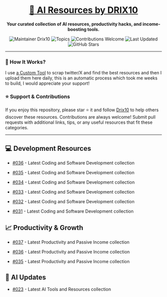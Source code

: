 <div align="center">
  <h1><a href="https://x.com/DRIX_10_" target="_blank">🚀 AI Resources by DRIX10</a></h1>
  <p><strong>Your curated collection of AI resources, productivity hacks, and income-boosting tools.</strong></p>
</div>

<div align="center">
  <img src="https://img.shields.io/badge/Maintainer-Drix10-blue" alt="Maintainer Drix10" />
  <img src="https://img.shields.io/badge/Topics-Productivity%2C%20AI%2C%20Tips%20and%20Tricks-red" alt="Topics" />
  <img src="https://img.shields.io/badge/Contributions-Welcome-brightgreen" alt="Contributions Welcome" />
  <img src="https://img.shields.io/github/last-commit/Drix10/ai-resources?style=flat-square&color=5D6D7E" alt="Last Updated" />
  <img src="https://img.shields.io/github/stars/Drix10/ai-resources?style=social" alt="GitHub Stars" />
</div>

---

### 🧵 How It Works?

I use [a Custom Tool](https://github.com/Drix10/Twitter-Gemini-GitHub-MVP) to scrap twitter/X and find the best resources and then I upload them here daily, this is an automatic process which took me weeks to build, I would appreciate your support!

### ⭐️ Support & Contributions

If you enjoy this repository, please star ⭐️ it and follow [Drix10](https://github.com/Drix10) to help others discover these resources. Contributions are always welcome! Submit pull requests with additional links, tips, or any useful resources that fit these categories.

---


## 💻 Development Resources
- [#036](https://github.com/Drix10/ai-resources/blob/main/Coding%20and%20Software%20Development/resources-036.md) - Latest Coding and Software Development collection

- [#035](https://github.com/Drix10/ai-resources/blob/main/Coding%20and%20Software%20Development/resources-035.md) - Latest Coding and Software Development collection

- [#034](https://github.com/Drix10/ai-resources/blob/main/Coding%20and%20Software%20Development/resources-034.md) - Latest Coding and Software Development collection

- [#033](https://github.com/Drix10/ai-resources/blob/main/Coding%20and%20Software%20Development/resources-033.md) - Latest Coding and Software Development collection

- [#032](https://github.com/Drix10/ai-resources/blob/main/Coding%20and%20Software%20Development/resources-032.md) - Latest Coding and Software Development collection

- [#031](https://github.com/Drix10/ai-resources/blob/main/Coding%20and%20Software%20Development/resources-031.md) - Latest Coding and Software Development collection

## 📈 Productivity & Growth
- [#037](https://github.com/Drix10/ai-resources/blob/main/Productivity%20and%20Passive%20Income/resources-037.md) - Latest Productivity and Passive Income collection

- [#036](https://github.com/Drix10/ai-resources/blob/main/Productivity%20and%20Passive%20Income/resources-036.md) - Latest Productivity and Passive Income collection

- [#035](https://github.com/Drix10/ai-resources/blob/main/Productivity%20and%20Passive%20Income/resources-035.md) - Latest Productivity and Passive Income collection

## 🤖 AI Updates
- [#023](https://github.com/Drix10/ai-resources/blob/main/AI%20Tools%20and%20Resources/resources-023.md) - Latest AI Tools and Resources collection